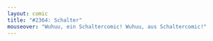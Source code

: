 ```yaml
---
layout: comic
title: "#2364: Schalter"
mouseover: "Wuhuu, ein Schaltercomic! Wuhuu, aus Schaltercomic!"
---
```

